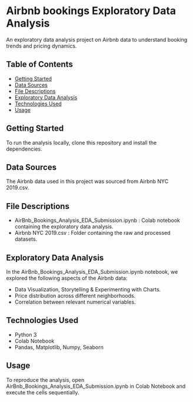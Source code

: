 # Airbnb bookings Exploratory Data Analysis

An exploratory data analysis project on Airbnb data to understand booking trends and pricing dynamics.

## Table of Contents
- [Getting Started](#getting-started)
- [Data Sources](#data-sources)
- [File Descriptions](#file-descriptions)
- [Exploratory Data Analysis](#exploratory-data-analysis)
- [Technologies Used](#technologies-used)
- [Usage](#usage)

## Getting Started
To run the analysis locally, clone this repository and install the dependencies.

## Data Sources
The Airbnb data used in this project was sourced from Airbnb NYC 2019.csv.

## File Descriptions
- AirBnb_Bookings_Analysis_EDA_Submission.ipynb : Colab notebook containing the exploratory data analysis.
- Airbnb NYC 2019.csv : Folder containing the raw and processed datasets.

## Exploratory Data Analysis
In the  AirBnb_Bookings_Analysis_EDA_Submission.ipynb  notebook, we explored the following aspects of the Airbnb data:
- Data Visualization, Storytelling & Experimenting with Charts.
- Price distribution across different neighborhoods.
- Correlation between relevant numerical variables.

## Technologies Used
- Python 3
- Colab Notebook
- Pandas, Matplotlib, Numpy, Seaborn

## Usage
To reproduce the analysis, open  AirBnb_Bookings_Analysis_EDA_Submission.ipynb  in Colab Notebook and execute the cells sequentially.
